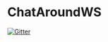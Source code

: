 # ChatAroundWS

[![Gitter](https://badges.gitter.im/Join%20Chat.svg)](https://gitter.im/ChatAround/ChatAroundWS?utm_source=badge&utm_medium=badge&utm_campaign=pr-badge&utm_content=badge)